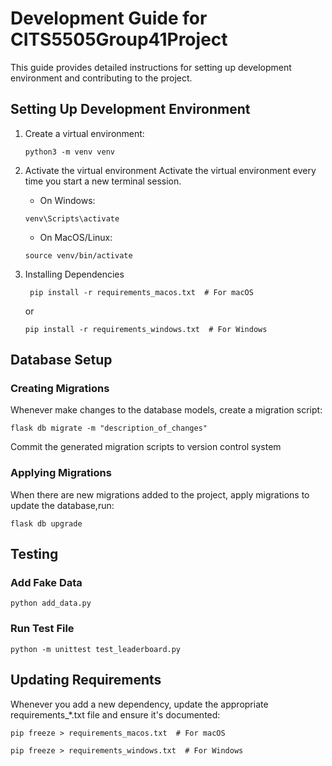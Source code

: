 # Development Guide for CITS5505Group41Project

This guide provides detailed instructions for setting up development environment and contributing to the project.

## Setting Up Development Environment

1. Create a virtual environment:
   ```
   python3 -m venv venv
   ```
2. Activate the virtual environment
   Activate the virtual environment every time you start a new terminal session.

   - On Windows:

   ```
   venv\Scripts\activate
   ```

   - On MacOS/Linux:

   ```
   source venv/bin/activate
   ```

3. Installing Dependencies
   ```
    pip install -r requirements_macos.txt  # For macOS
   ```
   or
   ```
   pip install -r requirements_windows.txt  # For Windows
   ```

## Database Setup

### Creating Migrations

Whenever make changes to the database models, create a migration script:

```
flask db migrate -m "description_of_changes"
```

Commit the generated migration scripts to version control system

### Applying Migrations

When there are new migrations added to the project, apply migrations to update the database,run:

```
flask db upgrade
```

## Testing

### Add Fake Data

```
python add_data.py
```

### Run Test File

```
python -m unittest test_leaderboard.py
```

## Updating Requirements

Whenever you add a new dependency, update the appropriate requirements\_\*.txt file and ensure it's documented:

```
pip freeze > requirements_macos.txt  # For macOS
```

```
pip freeze > requirements_windows.txt  # For Windows
```
